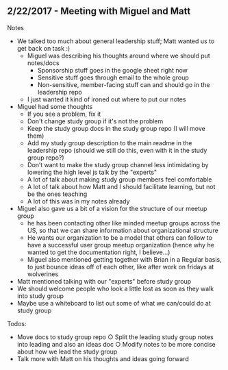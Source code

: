 2/22/2017 - Meeting with Miguel and Matt
----------------------------------------

Notes
* We talked too much about general leadership stuff; Matt wanted us to get back on task :)
	* Miguel was describing his thoughts around where we should put notes/docs
		* Sponsorship stuff goes in the google sheet right now
		* Sensitive stuff goes through email to the whole group
		* Non-sensitive, member-facing stuff can and should go in the leadership repo
	* I just wanted it kind of ironed out where to put our notes
* Miguel had some thoughts
	* If you see a problem, fix it
	* Don't change study group if it's not the problem
	* Keep the study group docs in the study group repo (I will move them)
	* Add my study group description to the main readme in the leadership repo (should we still do this, even with it in the study group repo?)
	* Don’t want to make the study group channel less intimidating by lowering the high level js talk by the "experts"
	* A lot of talk about making study group members feel comfortable
	* A lot of talk about how Matt and I should facilitate learning, but not be the ones teaching
	* A lot of this was in my notes already
* Miguel also gave us a bit of a vision for the structure of our meetup group
	* he has been contacting other like minded meetup groups across the US, so that we can share information about organizational structure
	* He wants our organization to be a model that others can follow to have a successful user group meetup organization (hence why he wanted to get the documentation right, I believe...)
	* Miguel also mentioned getting together with Brian in a Regular basis, to just bounce ideas off of each other, like after work on fridays at wolverines 
* Matt mentioned talking with our "experts" before study group
* We should welcome people who look a little lost as soon as they walk into study group
* Maybe use a whiteboard to list out some of what we can/could do at study group

Todos:
* Move docs to study group repo
	○ Split the leading study group notes into leading and also an ideas doc
	○ Modify notes to be more concise about how we lead the study group
* Talk more with Matt on his thoughts and ideas going forward
